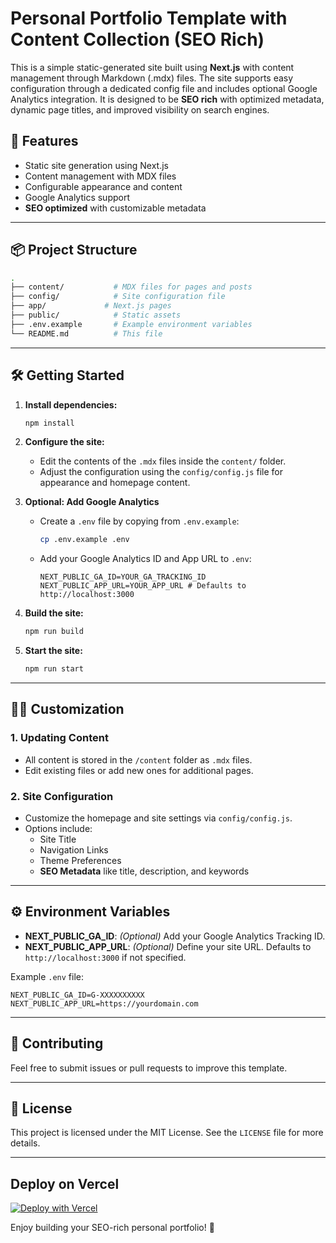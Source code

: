 # Personal Portfolio Template with Content Collection (SEO Rich)

This is a simple static-generated site built using **Next.js** with content management through Markdown (.mdx) files. The site supports easy configuration through a dedicated config file and includes optional Google Analytics integration. It is designed to be **SEO rich** with optimized metadata, dynamic page titles, and improved visibility on search engines.

## 🚀 Features

- Static site generation using Next.js
- Content management with MDX files
- Configurable appearance and content
- Google Analytics support
- **SEO optimized** with customizable metadata

---

## 📦 Project Structure

```bash
.
├── content/           # MDX files for pages and posts
├── config/            # Site configuration file
├── app/             # Next.js pages
├── public/            # Static assets
├── .env.example       # Example environment variables
└── README.md          # This file
```

---

## 🛠️ Getting Started

1. **Install dependencies:**

   ```bash
   npm install
   ```

2. **Configure the site:**

   - Edit the contents of the `.mdx` files inside the `content/` folder.
   - Adjust the configuration using the `config/config.js` file for appearance and homepage content.

3. **Optional: Add Google Analytics**

   - Create a `.env` file by copying from `.env.example`:
     ```bash
     cp .env.example .env
     ```
   - Add your Google Analytics ID and App URL to `.env`:
     ```env
     NEXT_PUBLIC_GA_ID=YOUR_GA_TRACKING_ID
     NEXT_PUBLIC_APP_URL=YOUR_APP_URL # Defaults to http://localhost:3000
     ```

4. **Build the site:**

   ```bash
   npm run build
   ```

5. **Start the site:**
   ```bash
   npm run start
   ```

---

## 🧑‍💻 Customization

### 1. **Updating Content**

- All content is stored in the `/content` folder as `.mdx` files.
- Edit existing files or add new ones for additional pages.

### 2. **Site Configuration**

- Customize the homepage and site settings via `config/config.js`.
- Options include:
  - Site Title
  - Navigation Links
  - Theme Preferences
  - **SEO Metadata** like title, description, and keywords

---

## ⚙️ Environment Variables

- **NEXT_PUBLIC_GA_ID**: _(Optional)_ Add your Google Analytics Tracking ID.
- **NEXT_PUBLIC_APP_URL**: _(Optional)_ Define your site URL. Defaults to `http://localhost:3000` if not specified.

Example `.env` file:

```env
NEXT_PUBLIC_GA_ID=G-XXXXXXXXXX
NEXT_PUBLIC_APP_URL=https://yourdomain.com
```

---

## 🤝 Contributing

Feel free to submit issues or pull requests to improve this template.

---

## 📄 License

This project is licensed under the MIT License. See the `LICENSE` file for more details.

---

## Deploy on Vercel

[![Deploy with Vercel](https://vercel.com/button)](https://vercel.com/new/clone?repository-url=https://github.com/Rush-Studio/augustui-portfolio-template.git)

Enjoy building your SEO-rich personal portfolio! 🚀
